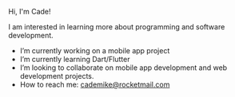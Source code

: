Hi, I'm Cade!

I am interested in learning more about programming and software development.

- I’m currently working on a mobile app project
- I’m currently learning Dart/Flutter
- I’m looking to collaborate on mobile app development and web development projects.
- How to reach me: cademike@rocketmail.com
